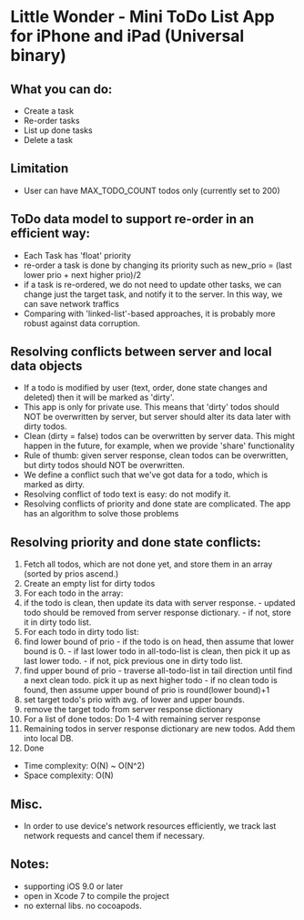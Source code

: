 # Little Wonder - Mini ToDo List App for iPhone and iPad (Universal binary)

## What you can do:
- Create a task
- Re-order tasks
- List up done tasks
- Delete a task

## Limitation
- User can have MAX_TODO_COUNT todos only (currently set to 200)

## ToDo data model to support re-order in an efficient way:
- Each Task has 'float' priority
- re-order a task is done by changing its priority such as new_prio = (last lower prio + next higher prio)/2
- if a task is re-ordered, we do not need to update other tasks, we can change just the target task, and notify it to the server. In this way, we can save network traffics
- Comparing with 'linked-list'-based approaches, it is probably more robust against data corruption.

## Resolving conflicts between server and local data objects
- If a todo is modified by user (text, order, done state changes and deleted) then it will be marked as 'dirty'.
- This app is only for private use. This means that 'dirty' todos should NOT be overwritten by server, but server should alter its data later with dirty todos.
- Clean (dirty = false) todos can be overwritten by server data. This might happen in the future, for example, when we provide 'share' functionality
- Rule of thumb: given server response, clean todos can be overwritten, but dirty todos should NOT be overwritten.
- We define a conflict such that we've got data for a todo, which is marked as dirty.
- Resolving conflict of todo text is easy: do not modify it.
- Resolving conflicts of priority and done state are complicated. The app has an algorithm to solve those problems

## Resolving priority and done state conflicts:
1. Fetch all todos, which are not done yet, and store them in an array (sorted by prios ascend.)
2. Create an empty list for dirty todos
3. For each todo in the array:
  1. if the todo is clean, then update its data with server response.
    - updated todo should be removed from server response dictionary.
    - if not, store it in dirty todo list.
4. For each todo in dirty todo list:
  1. find lower bound of prio
    - if the todo is on head, then assume that lower bound is 0.
    - if last lower todo in all-todo-list is clean, then pick it up as last lower todo.
    - if not, pick previous one in dirty todo list.
  2. find upper bound of prio
    - traverse all-todo-list in tail direction until find a next clean todo. pick it up as next higher todo
    - if no clean todo is found, then assume upper bound of prio is round(lower bound)+1
  3. set target todo's prio with avg. of lower and upper bounds.
  4. remove the target todo from server response dictionary
5. For a list of done todos: Do 1-4 with remaining server response
6. Remaining todos in server response dictionary are new todos. Add them into local DB.
7. Done

- Time complexity: O(N) ~ O(N^2)
- Space complexity: O(N)

## Misc.
- In order to use device's network resources efficiently, we track last network requests and cancel them if necessary.

## Notes:
- supporting iOS 9.0 or later
- open in Xcode 7 to compile the project
- no external libs. no cocoapods.

